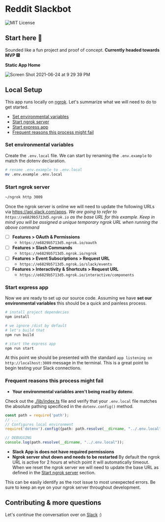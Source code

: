 # Reddit Slackbot

![MIT License](https://img.shields.io/badge/License-MIT-green.svg)

## Start here :wave:

Sounded like a fun project and proof of concept. **Currently headed towards MVP** 🎆 

**Static App Home**

![Screen Shot 2021-06-24 at 9 29 39 PM](https://user-images.githubusercontent.com/53072963/123369860-705b1d80-d533-11eb-90b2-ce6ca81c8c12.png)


## Local Setup

This app runs locally on [ngrok](https://ngrok.com/download). Let's summarize what we will need to do to get started.

- [Set environmental variables](#set-environmental-variables)
- [Start ngrok server](#start-ngrok-server)
- [Start express app](#start-express-app)
- [Frequent reasons this process might fail](#frequent-reasons-this-process-might-fail)

### Set environmental variables

Create the `.env.local` file. We can start by renaming the `.env.example` to match the dotenv declaration. 

```sh
# rename .env.example to .env.local
mv .env.example .env.local
```

### Start ngrok server

```sh
~/ngrok http 3009
```

Once the ngrok server is online we will need to update the following URLs via https://api.slack.com/apps. _We are going to refer to `https://e6829b5713d5.ngrok.io` as the base URL for this example. Keep in mind you will be assigned a unique temporary ngrok URL when running the above command_

- [ ] **Features > OAuth & Permissions**
  - `https://e6829b5713d5.ngrok.io/oauth`
- [ ] **Features > Slash Commands**
  - `https://e6829b5713d5.ngrok.io/ngrok`
- [ ] **Features > Event Subscriptions > Request URL**
  - `https://e6829b5713d5.ngrok.io/slack/events`
- [ ] **Features > Interactivity & Shortcuts > Request URL** 
  - `https://e6829b5713d5.ngrok.io/interactive/components`

### Start express app 

Now we are ready to set up our source code. Assuming we have **set our environmental variables** this should be a quick and painless process. 

```sh
# install project dependecies
npm install

# we ignore /dist by default
# let's build that
npm run build 

# start the express app
npm run start
```

At this point we should be presented with the standard `app listening on http://localhost:3009` message in the terminal. This is a great point to begin testing your Slack connections.

### Frequent reasons this process might fail

- **Your environmental variables aren't being read by dotenv.**  

Check out the [./lib/index.ts](./lib/index.ts) file and verify that your `.env.local` file matches the absolute pathing specificed in the `dotenv.config()` method.

```ts
const path = require('path');
// ...
// Configures local environment
require('dotenv').config({path: path.resolve(__dirname, "../.env.local")});

// DEBUGGING
console.log(path.resolve(__dirname, "../.env.local"));
```

- **Slack App is does not have required permissions**
- **Ngrok server shut down and needs to be restarted** 
By default the ngrok URL is active for 2 hours at which point it will automatically timeout. When we reset the ngrok server we will need to update the base URL as defined in the [Start ngrok server](#start-ngrok-server) section. 

This can be easily identify as the root issue to most unexpected errors. Be sure to keep an eye on your ngrok server throughout development.

## Contributing & more questions

Let's continue the conversation over on [Slack]() :)

